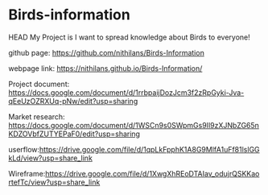 # Birds-information

 HEAD
 My Project is I want to  spread knowledge about Birds to everyone!

github page: https://github.com/nithilans/Birds-Information

webpage link: https://nithilans.github.io/Birds-Information/

Project document: https://docs.google.com/document/d/1rrbpaijDozJcm3f2zRpGyki-Jva-qEeUzOZRXUq-pNw/edit?usp=sharing

Market research: https://docs.google.com/document/d/1WSCn9s0SWpmGs9Il9zXJNbZG65nKDZOVbfZUTYEPaF0/edit?usp=sharing

userflow:https://drive.google.com/file/d/1qpLkFpphK1A8G9MlfA1uFf81lslGGkLd/view?usp=share_link

Wireframe:https://drive.google.com/file/d/1XwgXhREoDTAIav_odujrQSKKaortefTc/view?usp=share_link

